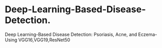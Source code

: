 # Deep-Learning-Based-Disease-Detection.
Deep Learning-Based Disease Detection: Psoriasis, Acne, and Eczema-Using VGG16,VGG19,ResNet50
